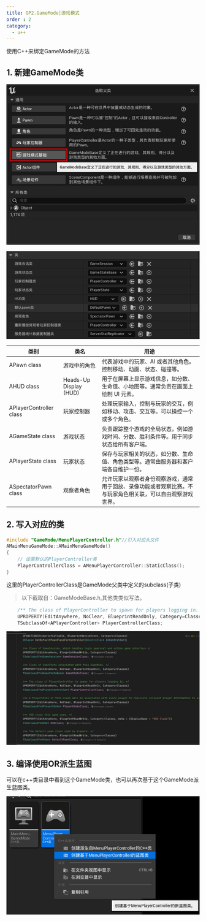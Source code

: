 ```yaml
---
title: GP2.GameMode|游戏模式
order : 2
category:
  - u++
---
```


<chatmessage avatar="../../assets/emoji/hh.png" :avatarWidth="40">
使用C++来绑定GameMode的方法
</chatmessage>

## 1. 新建GameMode类

![](..%2Fassets%2FGameMode.jpg)

![](..%2Fassets%2Fgamemodeinclue.jpg)


| 类别                      | 类名                     | 用途                                                     |
|-------------------------|------------------------|--------------------------------------------------------|
| APawn class             | 游戏中的角色                 | 代表游戏中的玩家、AI 或者其他角色。控制移动、动画、状态、碰撞等。                     |
| AHUD class              | Heads-Up Display (HUD) | 用于在屏幕上显示游戏信息，如分数、生命值、小地图等。通常负责在画面上绘制 UI 元素。            |
| APlayerController class | 玩家控制器                  | 处理玩家输入，控制与玩家的交互，例如移动、攻击、交互等。可以操控一个或多个角色。               |
| AGameState class        | 游戏状态                   | 负责跟踪整个游戏的全局状态，例如游戏时间、分数、胜利条件等。用于同步状态给所有客户端。            |
| APlayerState class      | 玩家状态                   | 保存与玩家相关的状态，如分数、生命值、角色类型等。通常由服务器和客户端各自维护一份。             |
| ASpectatorPawn class    | 观察者角色                  | 允许玩家以观察者身份观察游戏，通常用于回放、录像功能或者观察比赛。不与玩家角色相关联，可以自由观察游戏世界。 |

## 2. 写入对应的类

```cpp
#include "GameMode/MenuPlayerController.h"//引入对应头文件
AMainMenuGameMode::AMainMenuGameMode()
{
    // 设置默认的PlayerController类
    PlayerControllerClass = AMenuPlayerController::StaticClass();    
}
```
<chatmessage avatar="../../assets/emoji/dsyj.png" :avatarWidth="40">
这里的PlayerControllerClass是GameMode父类中定义的subclass(子类)
</chatmessage>

>以下截取自：GameModeBase.h,其他类类似写法。

```cpp
	/** The class of PlayerController to spawn for players logging in. */
	UPROPERTY(EditAnywhere, NoClear, BlueprintReadOnly, Category=Classes)
	TSubclassOf<APlayerController> PlayerControllerClass;
```

![](..%2Fassets%2Fgamemodesuper.jpg)

## 3. 编译使用OR派生蓝图
<chatmessage avatar="../../assets/emoji/blzt.png" :avatarWidth="40">
可以在c++类目录中看到这个GameMode类，也可以再次基于这个GameMode派生蓝图类。
</chatmessage>

![](..%2Fassets%2Fgamemodecpp2bp.png)